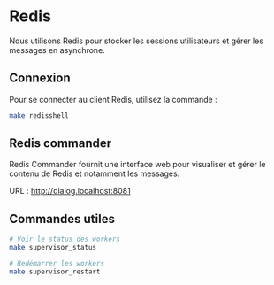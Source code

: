 # Redis

Nous utilisons Redis pour stocker les sessions utilisateurs et gérer les messages en asynchrone.

## Connexion

Pour se connecter au client Redis, utilisez la commande :

```bash
make redisshell
```

## Redis commander

Redis Commander fournit une interface web pour visualiser et gérer le contenu de Redis et notamment les messages.

URL : http://dialog.localhost:8081

## Commandes utiles

```bash
# Voir le status des workers
make supervisor_status
````

```bash
# Redémarrer les workers
make supervisor_restart
```

